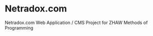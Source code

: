 Netradox.com
============

Netradox.com Web Application / CMS Project for ZHAW Methods of Programming
